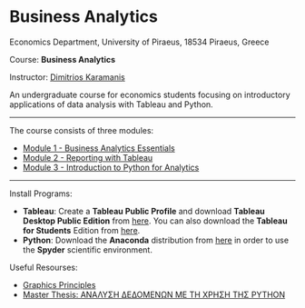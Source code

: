 # Business Analytics

Economics Department, University of Piraeus, 18534 Piraeus, Greece

Course: **Business Analytics**

Instructor: [Dimitrios Karamanis](https://www.linkedin.com/in/dimitrios-karamanis/)

An undergraduate course for economics students focusing on introductory applications of data analysis with Tableau and Python.

------------------------------------------------------------------------------------------------------------------------
The course consists of three modules:
- [Module 1 - Business Analytics Essentials](https://github.com/karajimys/BusinessAnalytics/tree/main/Module%201%20-%20Business%20Analytics%20Essentials)
- [Module 2 - Reporting with Tableau](https://github.com/karajimys/BusinessAnalytics/tree/main/Module%202%20-%20Reporting%20with%20Tableau)
- [Module 3 - Introduction to Python for Analytics](https://github.com/karajimys/BusinessAnalytics/tree/main/Module%203%20-%20Introduction%20to%20Python%20for%20Analytics)
------------------------------------------------------------------------------------------------------------------------
Install Programs:

- **Tableau**: Create a **Tableau Public Profile** and download **Tableau Desktop Public Edition** from [here](https://www.tableau.com/products/public/download). You can also download the **Tableau for Students** Edition from [here](https://www.tableau.com/academic/students).
- **Python**: Download the **Anaconda** distribution from [here](https://www.anaconda.com/products/distribution) in order to use the **Spyder** scientific environment. 


Useful Resourses:

- [Graphics Principles](https://github.com/GraphicsPrinciples/CheatSheet/blob/master/NVSCheatSheet.pdf)
- [Master Thesis: ΑΝΑΛΥΣΗ ΔΕΔΟΜΕΝΩΝ ΜΕ ΤΗ ΧΡΗΣΗ ΤΗΣ PYTHON](https://ir.lib.uth.gr/xmlui/bitstream/handle/11615/49068/17857.pdf?sequence=1&isAllowed=y)
